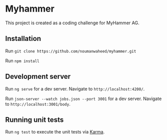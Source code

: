 # Myhammer

This project is created as a coding challenge for MyHammer AG.

## Installation
Run `git clone https://github.com/noumanwaheed/myhammer.git`

Run `npm install`

## Development server

Run `ng serve` for a dev server. Navigate to `http://localhost:4200/`.

Run `json-server --watch jobs.json --port 3001` for a dev server. Navigate to `http://localhost:3001/body`.

## Running unit tests

Run `ng test` to execute the unit tests via [Karma](https://karma-runner.github.io).
